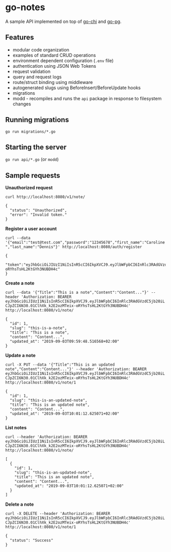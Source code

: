 # go-notes

A sample API implemented on top of [go-chi](https://github.com/go-chi/chi) and [go-pg](https://github.com/go-pg/pg).

## Features

- modular code organization
- examples of standard CRUD operations
- environment dependent configuration (`.env` file)
- authentication using JSON Web Tokens
- request validation
- query and request logs
- route/struct binding using middleware
- autogenerated slugs using BeforeInsert/BeforeUpdate hooks
- migrations
- modd - recompiles and runs the `api` package in response to filesystem changes

## Running migrations

`go run migrations/*.go`

## Starting the server

`go run api/*.go` (or `modd`)

## Sample requests

**Unauthorized request**

`curl http://localhost:8080/v1/note/`

```
{
  "status": "Unauthorized",
  "error": "Invalid token."
}
```

**Register a user account**

`curl --data '{"email":"test@test.com","password":"12345678","first_name":"Caroline","last_name":"Dennis"}' http://localhost:8080/auth/register`

```
{
  "token":"eyJhbGciOiJIUzI1NiIsInR5cCI6IkpXVCJ9.eyJlbWFpbCI6InRlc3RAdGVzdC5jb20iLCJpZCI6N30.01ClhXk_k2E2ozMTeix-oRYhsTsHL2KtGYh3NUBDH4c"
}
```

**Create a note**

`curl --data '{"Title":"This is a note","Content":"Content..."}' --header 'Authorization: BEARER eyJhbGciOiJIUzI1NiIsInR5cCI6IkpXVCJ9.eyJlbWFpbCI6InRlc3RAdGVzdC5jb20iLCJpZCI6N30.01ClhXk_k2E2ozMTeix-oRYhsTsHL2KtGYh3NUBDH4c' http://localhost:8080/v1/note/`

```
{
  "id": 1,
  "slug": "this-is-a-note",
  "title": "This is a note",
  "content": "Content...",
  "updated_at": "2019-09-03T09:59:48.516568+02:00"
}
```

**Update a note**

`curl -X PUT --data '{"Title":"This is an updated note","Content":"Content..."}' --header 'Authorization: BEARER eyJhbGciOiJIUzI1NiIsInR5cCI6IkpXVCJ9.eyJlbWFpbCI6InRlc3RAdGVzdC5jb20iLCJpZCI6N30.01ClhXk_k2E2ozMTeix-oRYhsTsHL2KtGYh3NUBDH4c' http://localhost:8080/v1/note/1`

```
{
  "id": 1,
  "slug": "this-is-an-updated-note",
  "title": "This is an updated note",
  "content": "Content...",
  "updated_at": "2019-09-03T10:01:12.625071+02:00"
}
```

**List notes**

`curl --header 'Authorization: BEARER eyJhbGciOiJIUzI1NiIsInR5cCI6IkpXVCJ9.eyJlbWFpbCI6InRlc3RAdGVzdC5jb20iLCJpZCI6N30.01ClhXk_k2E2ozMTeix-oRYhsTsHL2KtGYh3NUBDH4c' http://localhost:8080/v1/note/`

```
[
  {
    "id": 1,
    "slug": "this-is-an-updated-note",
    "title": "This is an updated note",
    "content": "Content...",
    "updated_at": "2019-09-03T10:01:12.625071+02:00"
  }
]
```

**Delete a note**

`curl -X DELETE --header 'Authorization: BEARER eyJhbGciOiJIUzI1NiIsInR5cCI6IkpXVCJ9.eyJlbWFpbCI6InRlc3RAdGVzdC5jb20iLCJpZCI6N30.01ClhXk_k2E2ozMTeix-oRYhsTsHL2KtGYh3NUBDH4c' http://localhost:8080/v1/note/1`

```
{
  "status": "Success"
}
```
